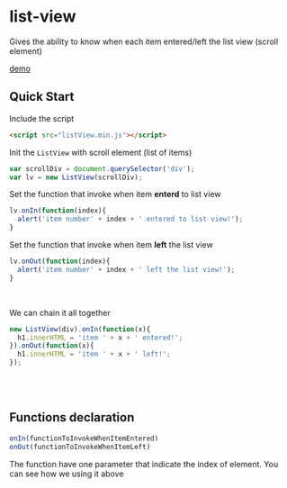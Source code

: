 # list-view
Gives the ability to know when each item entered/left the list view (scroll element)

[demo](https://urlvnbrg.github.io/list-view/)

## Quick Start

Include the script
```html
<script src="listView.min.js"></script>
```

Init the `ListView` with scroll element (list of items)
```js
var scrollDiv = document.querySelector('div');
var lv = new ListView(scrollDiv);
```
Set the function that invoke when item **enterd** to list view
```js
lv.onIn(function(index){
  alert('item number' + index + ' entered to list view!');
}
```

Set the function that invoke when item **left** the list view
```js
lv.onOut(function(index){
  alert('item number' + index + ' left the list view!');
}
```
<br />

We can chain it all together
```js
new ListView(div).onIn(function(x){
  h1.innerHTML = 'item ' + x + ' entered!';
}).onOut(function(x){
  h1.innerHTML = 'item ' + x + ' left!';
});
```

<br />
<br />

## Functions declaration
```js
onIn(functionToInvokeWhenItemEntered)
onOut(functionToInvokeWhenItemLeft)
```
The function have one parameter that indicate the index of element.
You can see how we using it above
